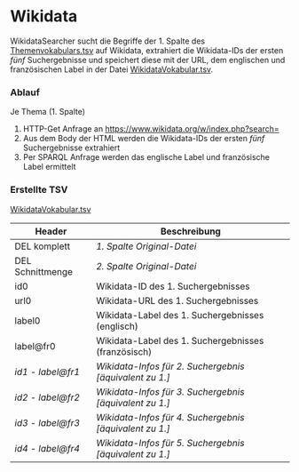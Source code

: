 # Wikidata

WikidataSearcher sucht die Begriffe der 1. Spalte des [Themenvokabulars.tsv](https://github.com/MiMoText/vocabularies/blob/main/Themenvokabular.tsv) auf Wikidata, extrahiert die Wikidata-IDs der ersten *fünf* Suchergebnisse und speichert diese mit der URL, dem englischen und französischen Label in der Datei [WikidataVokabular.tsv](https://github.com/MiMoText/Wikidata/blob/main/WikidataVokabular.tsv).

### Ablauf

Je Thema (1. Spalte)
1. HTTP-Get Anfrage an https://www.wikidata.org/w/index.php?search=
2. Aus dem Body der HTML werden die Wikidata-IDs der ersten *fünf* Suchergebnisse extrahiert
3. Per SPARQL Anfrage werden das englische Label und französische Label ermittelt

### Erstellte TSV
[WikidataVokabular.tsv](https://github.com/MiMoText/Wikidata/blob/main/WikidataVokabular.tsv)

Header | Beschreibung
--------- | ---------------
DEL komplett |*1. Spalte Original-Datei*
DEL Schnittmenge |*2. Spalte Original-Datei*
id0 | Wikidata-ID des 1. Suchergebnisses
url0 | Wikidata-URL des 1. Suchergebnisses
label0 | Wikidata-Label des 1. Suchergebnisses (englisch)
label@fr0 | Wikidata-Label des 1. Suchergebnisses (französisch)
*id1 - label@fr1* | *Wikidata-Infos für 2. Suchergebnis [äquivalent zu 1.]*
*id2 - label@fr2* | *Wikidata-Infos für 3. Suchergebnis [äquivalent zu 1.]*
*id3 - label@fr3* | *Wikidata-Infos für 4. Suchergebnis [äquivalent zu 1.]*
*id4 - label@fr4* | *Wikidata-Infos für 5. Suchergebnis [äquivalent zu 1.]*
